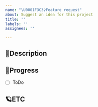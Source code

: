 ```yaml
---
name: "\U0001F3C3‍♀️Feature request"
about: Suggest an idea for this project
title: ''
labels: ''
assignees: ''

---
```


## 🎈Description
<!-- 설명을 작성하시오. -->

## 🎹Progress
- [ ] ToDo

## 🪐ETC
